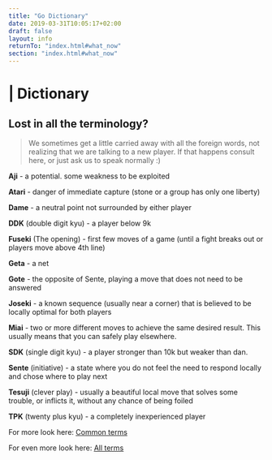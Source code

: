 ```yaml
---
title: "Go Dictionary"
date: 2019-03-31T10:05:17+02:00
draft: false
layout: info
returnTo: "index.html#what_now"
section: "index.html#what_now"
---
```


# | Dictionary
## Lost in all the terminology?

> We sometimes get a little carried away with all the foreign words, not realizing that we are talking to a new player. If that happens consult here, or just ask us to speak normally :)  

**Aji** - a potential. some weakness to be exploited

**Atari** - danger of immediate capture (stone or a group has only one liberty)

**Dame** - a neutral point not surrounded by either player

**DDK** (double digit kyu) - a player below 9k

**Fuseki** (The opening) - first few moves of a game (until a fight breaks out or players move above 4th line)

**Geta** - a net

**Gote** - the opposite of Sente, playing a move that does not need to be answered

**Joseki** - a known sequence (usually near a corner) that is believed to be locally optimal for both players

**Miai** - two or more different moves to achieve the same desired result. This usually means that you can safely play elsewhere.

**SDK** (single digit kyu) - a player stronger than 10k but weaker than dan.

**Sente** (initiative) - a state where you do not feel the need to respond locally and chose where to play next

**Tesuji** (clever play) - usually a beautiful local move that solves some trouble, or inflicts it, without any chance of being foiled

**TPK** (twenty plus kyu) - a completely inexperienced player

For more look here: <a href="https://senseis.xmp.net/?CommonGoTerms" target="_blank"><u>Common terms</u></a>

For even more look here: <a href="https://senseis.xmp.net/?GoTerms" target="_blank"><u>All terms</u></a>
